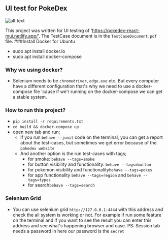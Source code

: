 ## UI test for PokeDex

![alt text](https://www.freeiconspng.com/uploads/pikachu-png-transparent-0.png)

This project was written for UI testing of 'https://pokedex-react-mui.netlify.app/'. The TestCase document is in the `TestCaseDocument.pdf` file.
###Install Docker for Ubuntu 
 - sudo apt install docker.io
 - sudo apt install docker-compose
 
### Why we using docker?
- Selenium needs to be `chromedriver`, `edge.exe` etc. But every computer have a different configuration that's why we need to use a docker-compose file 'cause if we'r running on the docker-compose we can get a stable system.   

### How to run this project?
- `pip install -r requirements.txt`
- `cd build && docker-compose up`
- open new tab and run; 
  - If you run `behave --junit` code on the terminal, you can get a report about the test-cases, but sometimes we get error because of the `pokedex website` 
  - And another option is the run test-cases with tags;
    - for smoke: `behave --tags=smoke`
    - for button visibility and functionality: `behave --tags=button`
    - for pokemon visibility and functionality`behave --tags=pokes`
    - for app functionality `behave --tags=region` and `behave --tags=types`
    - for search`behave --tags=search`
### Selenium Grid
- You can use selenium grid `http://127.0.0.1:4444` with this address and check the all system is working or not. For example if run some feature on the terminal and if you want to see the result you can enter this address and see what's happening browser and case.
PS: Session tab needs a password in here our password is the `secret`